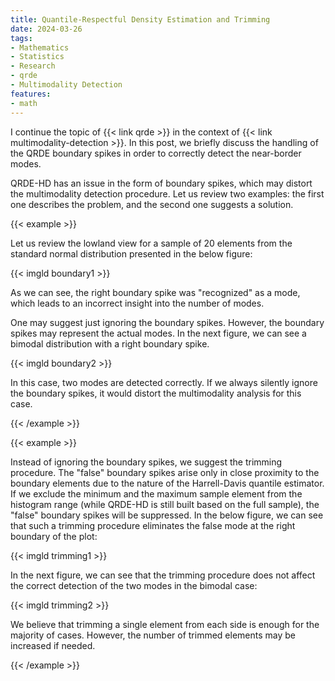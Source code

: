 ```yaml
---
title: Quantile-Respectful Density Estimation and Trimming
date: 2024-03-26
tags:
- Mathematics
- Statistics
- Research
- qrde
- Multimodality Detection
features:
- math
---
```


I continue the topic of {{< link qrde >}} in the context of {{< link multimodality-detection >}}.
In this post, we briefly discuss the handling of the QRDE boundary spikes
  in order to correctly detect the near-border modes.

<!--more-->

QRDE-HD has an issue in the form of boundary spikes,
  which may distort the multimodality detection procedure.
Let us review two examples:
  the first one describes the problem, and the second one suggests a solution.

{{< example >}}

Let us review the lowland view for a sample of 20 elements from the standard normal distribution
  presented in the below figure:

{{< imgld boundary1 >}}

As we can see, the right boundary spike was "recognized" as a mode,
  which leads to an incorrect insight into the number of modes.

One may suggest just ignoring the boundary spikes.
However, the boundary spikes may represent the actual modes.
In the next figure, we can see a bimodal distribution with a right boundary spike.

{{< imgld boundary2 >}}

In this case, two modes are detected correctly.
If we always silently ignore the boundary spikes, it would distort the multimodality analysis for this case.

{{< /example >}}

{{< example >}}

Instead of ignoring the boundary spikes, we suggest the trimming procedure.
The "false" boundary spikes arise only in close proximity to the boundary elements
  due to the nature of the Harrell-Davis quantile estimator.
If we exclude the minimum and the maximum sample element from the histogram range
  (while QRDE-HD is still built based on the full sample),
  the "false" boundary spikes will be suppressed.
In the below figure,
  we can see that such a trimming procedure eliminates the false mode at the right boundary of the plot:

{{< imgld trimming1 >}}

In the next figure,
  we can see that the trimming procedure does not affect the correct detection of the two modes in the bimodal case:

{{< imgld trimming2 >}}

We believe that trimming a single element from each side is enough for the majority of cases.
However, the number of trimmed elements may be increased if needed.

{{< /example >}}
